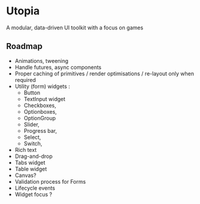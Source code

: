 # Utopia

A modular, data-driven UI toolkit with a focus on games

## Roadmap 

* Animations, tweening
* Handle futures, async components
* Proper caching of primitives / render optimisations / re-layout only when required 
* Utility (form) widgets : 
	* Button
	* TextInput widget
	* Checkboxes,
	* Optionboxes,
	* OptionGroup
	* Slider,
	* Progress bar,
	* Select,
	* Switch,
* Rich text
* Drag-and-drop
* Tabs widget
* Table widget
* Canvas?
* Validation process for Forms
* Lifecycle events
* Widget focus ? 
